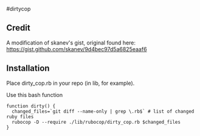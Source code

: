 #dirtycop
## Credit
A modification of skanev's gist, original found here: https://gist.github.com/skanev/9d4bec97d5a6825eaaf6

## Installation
Place dirty_cop.rb in your repo (in lib, for example).

Use this bash function
```
function dirty() {
  changed_files=`git diff --name-only | grep \.rb$` # list of changed ruby files
  rubocop -D --require ./lib/rubocop/dirty_cop.rb $changed_files
}
```
